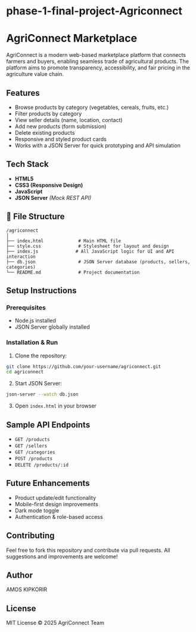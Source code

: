 # phase-1-final-project-Agriconnect
#  AgriConnect Marketplace

AgriConnect is a modern web-based marketplace platform that connects farmers and buyers, enabling seamless trade of agricultural products. The platform aims to promote transparency, accessibility, and fair pricing in the agriculture value chain.

##  Features

-  Browse products by category (vegetables, cereals, fruits, etc.)
-  Filter products by category
-  View seller details (name, location, contact)
-  Add new products (form submission)
-  Delete existing products
-  Responsive and styled product cards
-  Works with a JSON Server for quick prototyping and API simulation

##  Tech Stack

- **HTML5**  
- **CSS3 (Responsive Design)**  
- **JavaScript**  
- **JSON Server** *(Mock REST API)*

## 📁 File Structure

```
/agriconnect
│
├── index.html             # Main HTML file
├── style.css              # Stylesheet for layout and design
├── index.js              # All JavaScript logic for UI and API interaction
├── db.json                # JSON Server database (products, sellers, categories)
└── README.md              # Project documentation
```

##  Setup Instructions

### Prerequisites
- Node.js installed
- JSON Server globally installed

### Installation & Run

1. Clone the repository:
```bash
git clone https://github.com/your-username/agriconnect.git
cd agriconnect
```

2. Start JSON Server:
```bash
json-server --watch db.json
```

3. Open `index.html` in your browser

##  Sample API Endpoints

- `GET /products`
- `GET /sellers`
- `GET /categories`
- `POST /products`
- `DELETE /products/:id`

##  Future Enhancements

-  Product update/edit functionality
-  Mobile-first design improvements
-  Dark mode toggle
-  Authentication & role-based access

##  Contributing

Feel free to fork this repository and contribute via pull requests. All suggestions and improvements are welcome!
## Author

AMOS KIPKORIR

##  License

MIT License © 2025 AgriConnect Team